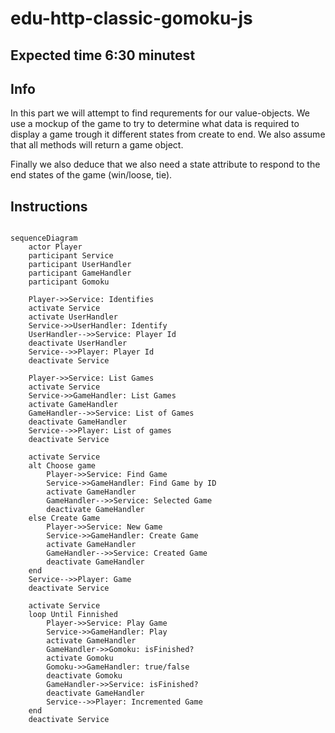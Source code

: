 # edu-http-classic-gomoku-js

## Expected time 6:30 minutest

## Info

In this part we will attempt to find requrements for our value-objects. We use a mockup of the game to try to determine what data is required to display a game trough it different states from create to end. We also assume that all methods will return a game object. 

Finally we also deduce that we also need a state attribute to respond to the end states of the game (win/loose, tie).

## Instructions

```mermaid

sequenceDiagram
    actor Player
    participant Service
    participant UserHandler
    participant GameHandler
    participant Gomoku

    Player->>Service: Identifies
    activate Service
    activate UserHandler
    Service->>UserHandler: Identify
    UserHandler-->>Service: Player Id
    deactivate UserHandler
    Service-->>Player: Player Id
    deactivate Service
    
    Player->>Service: List Games
    activate Service
    Service->>GameHandler: List Games
    activate GameHandler
    GameHandler-->>Service: List of Games
    deactivate GameHandler
    Service-->>Player: List of games
    deactivate Service
    
    activate Service
    alt Choose game
        Player->>Service: Find Game
        Service->>GameHandler: Find Game by ID
        activate GameHandler
        GameHandler-->>Service: Selected Game
        deactivate GameHandler
    else Create Game
        Player->>Service: New Game
        Service->>GameHandler: Create Game
        activate GameHandler
        GameHandler-->>Service: Created Game
        deactivate GameHandler
    end
    Service-->>Player: Game
    deactivate Service
    
    activate Service
    loop Until Finnished
        Player->>Service: Play Game
        Service->>GameHandler: Play
        activate GameHandler
        GameHandler->>Gomoku: isFinished?
        activate Gomoku
        Gomoku->>GameHandler: true/false
        deactivate Gomoku
        GameHandler->>Service: isFinished?
        deactivate GameHandler
        Service-->>Player: Incremented Game
    end
    deactivate Service
```
